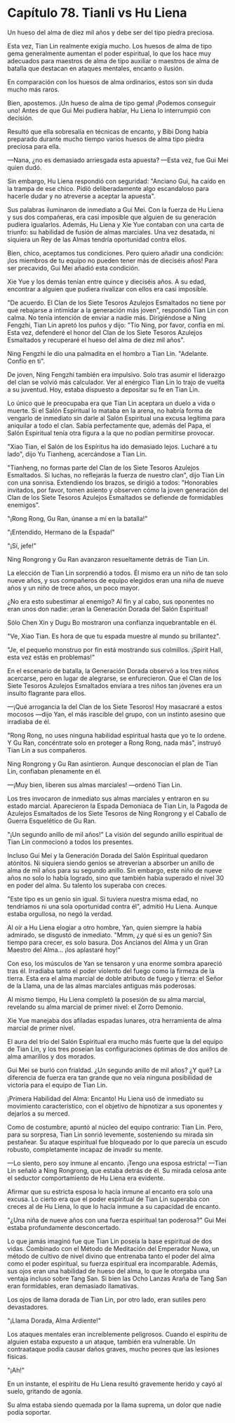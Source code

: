 
# Capítulo 78. Tianli vs Hu Liena


Un hueso del alma de diez mil años y debe ser del tipo piedra preciosa.

Esta vez, Tian Lin realmente exigía mucho. Los huesos de alma de tipo gema generalmente aumentan el poder espiritual, lo que los hace muy adecuados para maestros de alma de tipo auxiliar o maestros de alma de batalla que destacan en ataques mentales, encanto o ilusión.

En comparación con los huesos de alma ordinarios, estos son sin duda mucho más raros.

Bien, apostemos. ¡Un hueso de alma de tipo gema! ¡Podemos conseguir uno! Antes de que Gui Mei pudiera hablar, Hu Liena lo interrumpió con decisión.

Resultó que ella sobresalía en técnicas de encanto, y Bibi Dong había preparado durante mucho tiempo varios huesos de alma tipo piedra preciosa para ella.

—Nana, ¿no es demasiado arriesgada esta apuesta? —Esta vez, fue Gui Mei quien dudó.

Sin embargo, Hu Liena respondió con seguridad: "Anciano Gui, ha caído en la trampa de ese chico. Pidió deliberadamente algo escandaloso para hacerle dudar y no atreverse a aceptar la apuesta".

Sus palabras iluminaron de inmediato a Gui Mei. Con la fuerza de Hu Liena y sus dos compañeras, era casi imposible que alguien de su generación pudiera igualarlos. Además, Hu Liena y Xie Yue contaban con una carta de triunfo: su habilidad de fusión de almas marciales. Una vez desatada, ni siquiera un Rey de las Almas tendría oportunidad contra ellos.

Bien, chico, aceptamos tus condiciones. Pero quiero añadir una condición: ¡los miembros de tu equipo no pueden tener más de dieciséis años! Para ser precavido, Gui Mei añadió esta condición.

Xie Yue y los demás tenían entre quince y dieciséis años. A su edad, encontrar a alguien que pudiera rivalizar con ellos era casi imposible.

"De acuerdo. El Clan de los Siete Tesoros Azulejos Esmaltados no tiene por qué rebajarse a intimidar a la generación más joven", respondió Tian Lin con calma. No tenía intención de enviar a nadie más. Dirigiéndose a Ning Fengzhi, Tian Lin apretó los puños y dijo: "Tío Ning, por favor, confía en mí. Esta vez, defenderé el honor del Clan de los Siete Tesoros Azulejos Esmaltados y recuperaré el hueso del alma de diez mil años".

Ning Fengzhi le dio una palmadita en el hombro a Tian Lin. "Adelante. Confío en ti".

De joven, Ning Fengzhi también era impulsivo. Solo tras asumir el liderazgo del clan se volvió más calculador. Ver al enérgico Tian Lin lo trajo de vuelta a su juventud. Hoy, estaba dispuesto a depositar su fe en Tian Lin.

Lo único que le preocupaba era que Tian Lin aceptara un duelo a vida o muerte. Si el Salón Espiritual lo mataba en la arena, no habría forma de vengarlo de inmediato sin darle al Salón Espiritual una excusa legítima para aniquilar a todo el clan. Sabía perfectamente que, además del Papa, el Salón Espiritual tenía otra figura a la que no podían permitirse provocar.

"Xiao Tian, el Salón de los Espíritus ha ido demasiado lejos. Lucharé a tu lado", dijo Yu Tianheng, acercándose a Tian Lin.

"Tianheng, no formas parte del Clan de los Siete Tesoros Azulejos Esmaltados. Si luchas, no reflejarás la fuerza de nuestro clan", dijo Tian Lin con una sonrisa. Extendiendo los brazos, se dirigió a todos: "Honorables invitados, por favor, tomen asiento y observen cómo la joven generación del Clan de los Siete Tesoros Azulejos Esmaltados se defiende de formidables enemigos".

"¡Rong Rong, Gu Ran, únanse a mí en la batalla!"

"¡Entendido, Hermano de la Espada!"

"¡Sí, jefe!"

Ning Rongrong y Gu Ran avanzaron resueltamente detrás de Tian Lin.

La elección de Tian Lin sorprendió a todos. Él mismo era un niño de tan solo nueve años, y sus compañeros de equipo elegidos eran una niña de nueve años y un niño de trece años, un poco mayor.

¿No era esto subestimar al enemigo? Al fin y al cabo, sus oponentes no eran unos don nadie: ¡eran la Generación Dorada del Salón Espiritual!

Sólo Chen Xin y Dugu Bo mostraron una confianza inquebrantable en él.

"Ve, Xiao Tian. Es hora de que tu espada muestre al mundo su brillantez".

"Je, el pequeño monstruo por fin está mostrando sus colmillos. ¡Spirit Hall, esta vez estás en problemas!"

En el escenario de batalla, la Generación Dorada observó a los tres niños acercarse, pero en lugar de alegrarse, se enfurecieron. Que el Clan de los Siete Tesoros Azulejos Esmaltados enviara a tres niños tan jóvenes era un insulto flagrante para ellos.

—¡Qué arrogancia la del Clan de los Siete Tesoros! Hoy masacraré a estos mocosos —dijo Yan, el más irascible del grupo, con un instinto asesino que irradiaba de él.

"Rong Rong, no uses ninguna habilidad espiritual hasta que yo te lo ordene. Y Gu Ran, concéntrate solo en proteger a Rong Rong, nada más", instruyó Tian Lin a sus compañeros.

Ning Rongrong y Gu Ran asintieron. Aunque desconocían el plan de Tian Lin, confiaban plenamente en él.

—¡Muy bien, liberen sus almas marciales! —ordenó Tian Lin.

Los tres invocaron de inmediato sus almas marciales y entraron en su estado marcial. Aparecieron la Espada Demoniaca de Tian Lin, la Pagoda de Azulejos Esmaltados de los Siete Tesoros de Ning Rongrong y el Caballo de Guerra Esquelético de Gu Ran.

"¡Un segundo anillo de mil años!" La visión del segundo anillo espiritual de Tian Lin conmocionó a todos los presentes.

Incluso Gui Mei y la Generación Dorada del Salón Espiritual quedaron atónitos. Ni siquiera siendo genios se atreverían a absorber un anillo de alma de mil años para su segundo anillo. Sin embargo, este niño de nueve años no solo lo había logrado, sino que también había superado el nivel 30 en poder del alma. Su talento los superaba con creces.

"Este tipo es un genio sin igual. Si tuviera nuestra misma edad, no tendríamos ni una sola oportunidad contra él", admitió Hu Liena. Aunque estaba orgullosa, no negó la verdad.

Al oír a Hu Liena elogiar a otro hombre, Yan, quien siempre la había admirado, se disgustó de inmediato. "Mmm, ¿y qué si es un genio? Sin tiempo para crecer, es solo basura. Dos Ancianos del Alma y un Gran Maestro del Alma... ¡los aplastaré hoy!"

Con eso, los músculos de Yan se tensaron y una enorme sombra apareció tras él. Irradiaba tanto el poder violento del fuego como la firmeza de la tierra. Esta era el alma marcial de doble atributo de fuego y tierra: el Señor de la Llama, una de las almas marciales antiguas más poderosas.

Al mismo tiempo, Hu Liena completó la posesión de su alma marcial, revelando su alma marcial de primer nivel: el Zorro Demonio.

Xie Yue manejaba dos afiladas espadas lunares, otra herramienta de alma marcial de primer nivel.

El aura del trío del Salón Espiritual era mucho más fuerte que la del equipo de Tian Lin, y los tres poseían las configuraciones óptimas de dos anillos de alma amarillos y dos morados.

Gui Mei se burló con frialdad. ¿Un segundo anillo de mil años? ¿Y qué? La diferencia de fuerza era tan grande que no veía ninguna posibilidad de victoria para el equipo de Tian Lin.

¡Primera Habilidad del Alma: Encanto! Hu Liena usó de inmediato su movimiento característico, con el objetivo de hipnotizar a sus oponentes y dejarlos a su merced.

Como de costumbre, apuntó al núcleo del equipo contrario: Tian Lin. Pero, para su sorpresa, Tian Lin sonrió levemente, sosteniendo su mirada sin pestañear. Su ataque espiritual fue bloqueado por lo que parecía un escudo robusto, completamente incapaz de invadir su mente.

—Lo siento, pero soy inmune al encanto. ¡Tengo una esposa estricta! —Tian Lin señaló a Ning Rongrong, que estaba detrás de él. Su mirada celosa ante el seductor comportamiento de Hu Liena era evidente.

Afirmar que su estricta esposa lo hacía inmune al encanto era solo una excusa. Lo cierto era que el poder espiritual de Tian Lin superaba con creces al de Hu Liena, lo que lo hacía inmune a su capacidad de encanto.

"¿Una niña de nueve años con una fuerza espiritual tan poderosa?" Gui Mei estaba profundamente desconcertado.

Lo que jamás imaginó fue que Tian Lin poseía la base espiritual de dos vidas. Combinado con el Método de Meditación del Emperador Nuwa, un método de cultivo de nivel divino que entrenaba tanto el poder del alma como el poder espiritual, su fuerza espiritual era incomparable. Además, sus ojos eran una habilidad de hueso del alma, lo que le otorgaba una ventaja incluso sobre Tang San. Si bien las Ocho Lanzas Araña de Tang San eran formidables, eran demasiado llamativas.

Los ojos de llama dorada de Tian Lin, por otro lado, eran sutiles pero devastadores.

"¡Llama Dorada, Alma Ardiente!"

Los ataques mentales eran increíblemente peligrosos. Cuando el espíritu de alguien estaba expuesto a un ataque, también era vulnerable. Un contraataque podía causar daños graves, mucho peores que las lesiones físicas.

"¡Ah!"

En un instante, el espíritu de Hu Liena resultó gravemente herido y cayó al suelo, gritando de agonía.

Su alma estaba siendo quemada por la llama suprema, un dolor que nadie podía soportar.